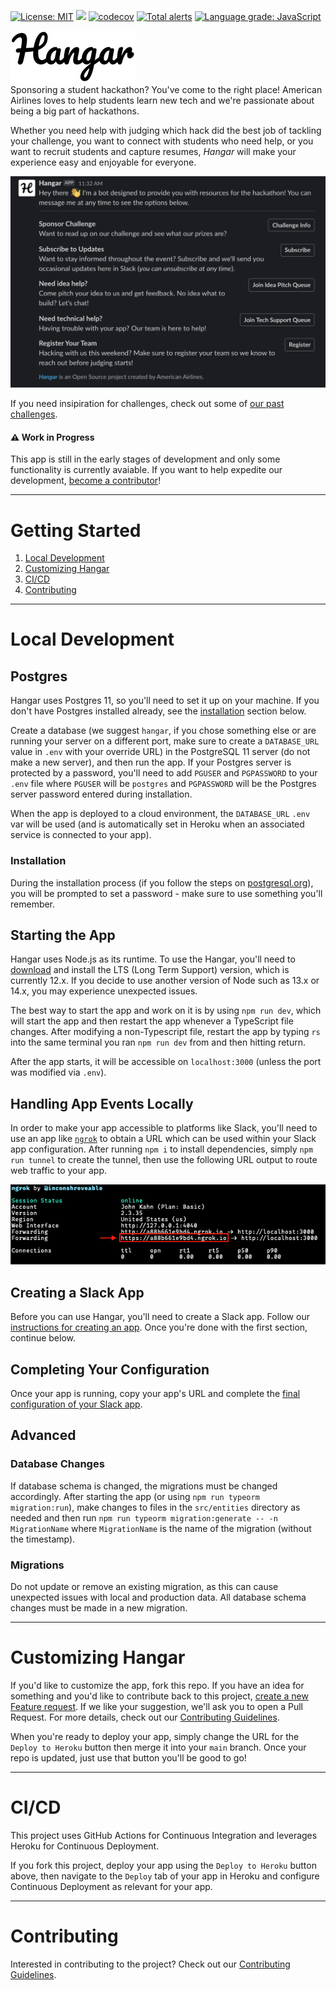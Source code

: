[![License: MIT](https://img.shields.io/badge/License-MIT-blue.svg)](https://opensource.org/licenses/MIT)
![](../../workflows/Build/badge.svg?branch=main)
[![codecov](https://codecov.io/gh/AmericanAirlines/Hangar/branch/main/graph/badge.svg)](https://codecov.io/gh/AmericanAirlines/Hangar)
[![Total alerts](https://img.shields.io/lgtm/alerts/g/AmericanAirlines/Hangar.svg?logo=lgtm&logoWidth=18)](https://lgtm.com/projects/g/AmericanAirlines/Hangar/alerts/)
[![Language grade: JavaScript](https://img.shields.io/lgtm/grade/javascript/g/AmericanAirlines/Hangar.svg?logo=lgtm&logoWidth=18)](https://lgtm.com/projects/g/AmericanAirlines/Hangar/context:javascript)


![](./assets/Logo-Small.png)</br>
Sponsoring a student hackathon? You've come to the right place! American Airlines loves to help students learn new tech and we're passionate about being a big part of hackathons.

Whether you need help with judging which hack did the best job of tackling your challenge, you want to connect with students who need help, or you want to recruit students and capture resumes, *_Hangar_* will make your experience easy and enjoyable for everyone.

![](./assets/Dashboard.png)

If you need insipiration for challenges, check out some of [our past challenges](https://github.com/AmericanAirlines/Flight-Engine/wiki).

#### :warning: Work in Progress
This app is still in the early stages of development and only some functionality is currently avaiable. If you want to help expedite our development, [become a contributor](./.github/CONTRIBUTING.md)!

<!-- TODO: Add section here to redirect to the pages site if they're interested in using this for an event -->

---

# Getting Started
  1. [Local Development](#local-development)
  1. [Customizing Hangar](#customizing-hangar)
  1. [CI/CD](#cicd)
  1. [Contributing](#contributing)

---

# Local Development
## Postgres
Hangar uses Postgres 11, so you'll need to set it up on your machine. If you don't have Postgres installed already, see the [installation](#installation) section below. 

Create a database (we suggest `hangar`, if you chose something else or are running your server on a different port, make sure to create a `DATABASE_URL` value in `.env` with your override URL) in the PostgreSQL 11 server (do not make a new server), and then run the app. If your Postgres server is protected by a password, you'll need to add `PGUSER` and `PGPASSWORD` to your `.env` file where `PGUSER` will be `postgres` and `PGPASSWORD` will be the Postgres server password entered during installation.

When the app is deployed to a cloud environment, the `DATABASE_URL` `.env` var will be used (and is automatically set in Heroku when an associated service is connected to your app).

### Installation
During the installation process (if you follow the steps on [postgresql.org](https://www.postgresql.org/download/)), you will be prompted to set a password - make sure to use something you'll remember.

## Starting the App

Hangar uses Node.js as its runtime. To use the Hangar, you'll need to [download](https://nodejs.org/en/) and install the LTS (Long Term Support) version, which is currently 12.x. If you decide to use another version of Node such as 13.x or 14.x, you may experience unexpected issues.

The best way to start the app and work on it is by using `npm run dev`, which will start the app and then restart the app whenever a TypeScript file changes. After modifying a non-Typescript file, restart the app by typing `rs` into the same terminal you ran `npm run dev` from and then hitting return.

After the app starts, it will be accessible on `localhost:3000` (unless the port was modified via `.env`).

## Handling App Events Locally
In order to make your app accessible to platforms like Slack, you'll need to use an app like [`ngrok`](https://github.com/bubenshchykov/ngrok) to obtain a URL which can be used within your Slack app configuration. After running `npm i` to install dependencies, simply `npm run tunnel` to create the tunnel, then use the following URL output to route web traffic to your app.

![](./assets/Ngrok-Result.png)

## Creating a Slack App
Before you can use Hangar, you'll need to create a Slack app. Follow our [instructions for creating an app](./src/slack/README.md#initial-setup). Once you're done with the first section, continue below.

## Completing Your Configuration
Once your app is running, copy your app's URL and complete the [final configuration of your Slack app](./src/slack/README.md#after-deploying-hangar).

## Advanced

### Database Changes
If database schema is changed, the migrations must be changed accordingly. After starting the app (or using `npm run typeorm migration:run`), make changes to files in the `src/entities` directory as needed and then run `npm run typeorm migration:generate -- -n MigrationName` where `MigrationName` is the name of the migration (without the timestamp).

### Migrations
Do not update or remove an existing migration, as this can cause unexpected issues with local and production data. All database schema changes must be made in a new migration.

---

# Customizing Hangar
If you'd like to customize the app, fork this repo. If you have an idea for something and you'd like to contribute back to this project, [create a new Feature request](../../../issues/new?template=feature_request.md). If we like your suggestion, we'll ask you to open a Pull Request. For more details, check out our [Contributing Guidelines](./.github/CONTRIBUTING.md).

When you're ready to deploy your app, simply change the URL for the `Deploy to Heroku` button then merge it into your `main` branch. Once your repo is updated, just use that button you'll be good to go!

<!-- TODO: After the front end display for help queue is created, describe overriding the template here -->

---

# CI/CD
This project uses GitHub Actions for Continuous Integration and leverages Heroku for Continuous Deployment.

If you fork this project, deploy your app using the `Deploy to Heroku` button above, then navigate to the `Deploy` tab of your app in Heroku and configure Continuous Deployment as relevant for your app.

---

# Contributing
Interested in contributing to the project? Check out our [Contributing Guidelines](./.github/CONTRIBUTING.md).
